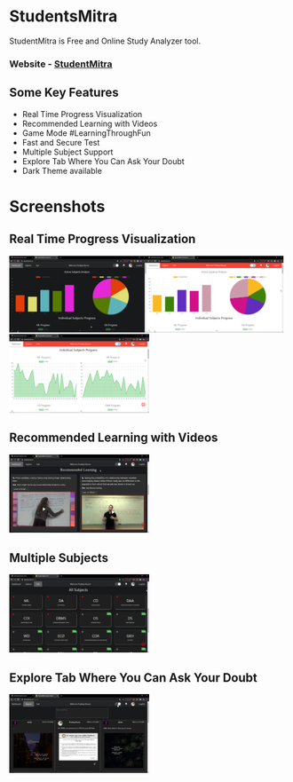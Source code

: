 # StudentsMitra
StudentMitra is Free and Online Study Analyzer tool.

### Website - [StudentMitra](https://www.studentmitra.in/)

## Some Key Features
- Real Time Progress Visualization
- Recommended Learning with Videos
- Game Mode #LearningThroughFun
- Fast and Secure Test
- Multiple Subject Support
- Explore Tab Where You Can Ask Your Doubt
- Dark Theme available

# Screenshots

## Real Time Progress Visualization
<img src= "https://raw.githubusercontent.com/pktintali/students-mitra/master/screenshots/screenshot1.png" width = "49%"/><img src= "https://raw.githubusercontent.com/pktintali/students-mitra/master/screenshots/screenshot2.png" width = "49%"/>
<img src= "https://raw.githubusercontent.com/pktintali/students-mitra/master/screenshots/screenshot3.png" width = "50%"/>

## Recommended Learning with Videos
<img src= "https://raw.githubusercontent.com/pktintali/students-mitra/master/screenshots/screenshot4.png" width = "50%"/>

## Multiple Subjects
<img src= "https://raw.githubusercontent.com/pktintali/students-mitra/master/screenshots/screenshot5.png" width = "50%"/>

## Explore Tab Where You Can Ask Your Doubt
<img src= "https://raw.githubusercontent.com/pktintali/students-mitra/master/screenshots/screenshot6.png" width = "50%"/>
<!-- <meta
      name="description"
      content="StudentMitra | Online Subject knowledge testing and study analyzer. Track your subjects knowledge and progress with studentmitra. We are student mitra."
    /> -->
